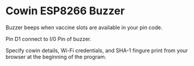 # Cowin ESP8266 Buzzer

Buzzer beeps when vaccine slots are available in your pin code.

Pin D1 connect to I/0 Pin of buzzer.

Specify cowin details, Wi-Fi credentials, and SHA-1 fingure print from your browser at the beginning of the program.

